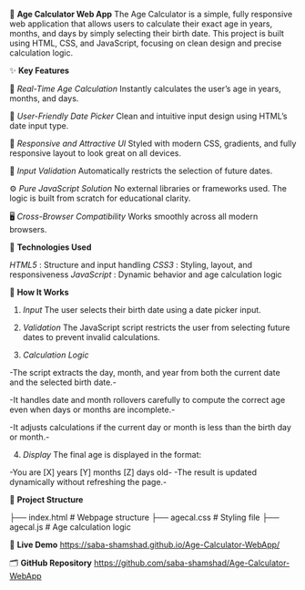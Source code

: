 🎉 **Age Calculator Web App**
The Age Calculator is a simple, fully responsive web application that allows users to calculate their exact age in years, months, and days by simply selecting their birth date.
This project is built using HTML, CSS, and JavaScript, focusing on clean design and precise calculation logic.




✨ **Key Features**

🎯 *Real-Time Age Calculation*
Instantly calculates the user’s age in years, months, and days.

📅 *User-Friendly Date Picker*
Clean and intuitive input design using HTML’s date input type.

🎨 *Responsive and Attractive UI*
Styled with modern CSS, gradients, and fully responsive layout to look great on all devices.

🚫 *Input Validation*
Automatically restricts the selection of future dates.

⚙️ *Pure JavaScript Solution*
No external libraries or frameworks used. The logic is built from scratch for educational clarity.

🖥️ *Cross-Browser Compatibility*
Works smoothly across all modern browsers.



🔧 **Technologies Used**

*HTML5*	: Structure and input handling
*CSS3*	: Styling, layout, and responsiveness
*JavaScript* :	Dynamic behavior and age calculation logic



🚀 **How It Works**

1. *Input*
The user selects their birth date using a date picker input.

2. *Validation*
The JavaScript script restricts the user from selecting future dates to prevent invalid calculations.

3. *Calculation Logic*

-The script extracts the day, month, and year from both the current date and the selected birth date.-

-It handles date and month rollovers carefully to compute the correct age even when days or months are incomplete.-

-It adjusts calculations if the current day or month is less than the birth day or month.-

4. *Display*
The final age is displayed in the format:

-You are [X] years [Y] months [Z] days old-
-The result is updated dynamically without refreshing the page.-


📂 **Project Structure**

├── index.html      # Webpage structure
├── agecal.css      # Styling file
├── agecal.js       # Age calculation logic


📍 **Live Demo**
https://saba-shamshad.github.io/Age-Calculator-WebApp/


🗂 **GitHub Repository**
https://github.com/saba-shamshad/Age-Calculator-WebApp

